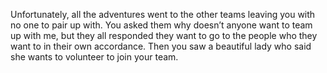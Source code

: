 Unfortunately, all the adventures went to the other teams leaving you with no one to pair up with. You asked them why doesn’t anyone want to team up with me, but they all responded they want to go to the people who they want to in their own accordance. Then you saw a beautiful lady who said she wants to volunteer to join your team.
